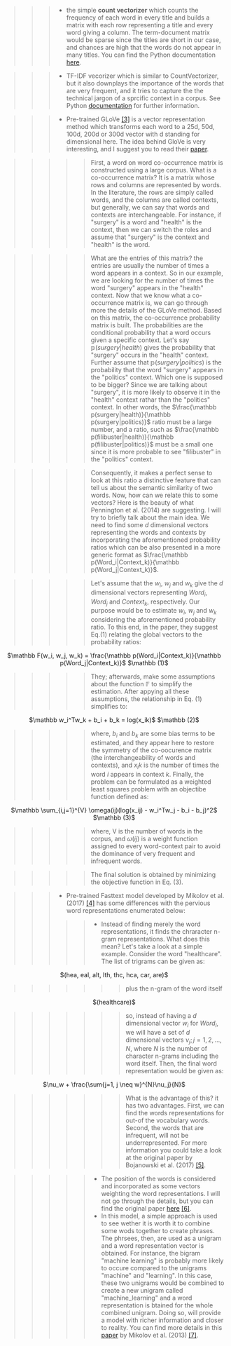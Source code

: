 >>> - the simple **count vectorizer** which counts the frequency of each word in every title and builds a matrix with each row representing a title and every word giving a column. The term-document matrix would be sparse since the titles are short in our case, and chances are high that the words do not appear in many titles. You can find the Python documentation [here](https://scikit-learn.org/stable/modules/generated/sklearn.feature_extraction.text.CountVectorizer.html).

>>> - TF-IDF vecorizer which is similar to CountVectorizer, but it also downplays the importance of the words that are very frequent, and it tries to capture the the technical jargon of a sprcific context in a corpus. See Python [documentation](https://scikit-learn.org/stable/modules/generated/sklearn.feature_extraction.text.TfidfVectorizer.html#sklearn.feature_extraction.text.TfidfVectorizer) for further information.  

>>> - Pre-trained GLoVe [\[3\]](#references) is a vector representation method which transforms each word to a 25d, 50d, 100d, 200d or 300d vector with d standing for dimensional here. The idea behind GloVe is very interesting, and I suggest you to read their [paper](#https://nlp.stanford.edu/pubs/glove.pdf). 

>>>>> First, a word on word co-occurrence matrix is constructed using a large corpus. What is a co-occurrence matrix? It is a matrix whose rows and columns are represented by words. In the literature, the rows are simply called words, and the columns are called contexts, but generally, we can say that words and contexts are interchangeable. For instance, if "surgery" is a word and "health" is the context, then we can switch the roles and assume that "surgery" is the context and "health" is the word.

>>>>> What are the entries of this matrix? the entries are usually the number of times a word appears in a context. So in our example, we are looking for the number of times the word "surgery" appears in the "health" context. Now that we know what a co-occurrence matrix is, we can go through more the details of the GLoVe method. Based on this matrix, the co-occurrence probability matrix is built. The probabilities are the conditional probability that a word occurs given a specific context. Let's say $\mathbb p(surgery|health)$ gives the probability that "surgery" occurs in the "health" context. Further assume that $\mathbb p(surgery|politics)$ is the probability that the word "surgery" appears in the "politics" context. Which one is supposed to be bigger? Since we are talking about "surgery", it is more likely to observe it in the "health" context rathar than the "politics" context. In other words, the $\frac{\mathbb p(surgery|health)}{\mathbb p(surgery|politics)}$ ratio must be a large number, and a ratio, such as $\frac{\mathbb p(filibuster|health)}{\mathbb p(filibuster|politics)}$ must be a small one since it is more probable to see "filibuster" in the "politics" context.

>>>>> Consequently, it makes a perfect sense to look at this ratio a distinctive feature that can tell us about the semantic similarity of two words. Now, how can we relate this to some vectors? Here is the beauty of what Pennington et al. (2014) are suggesting. I will try to briefly talk about the main idea. We need to find some $d$ dimensional vectors representing the words and contexts by incorporating the aforementioned probability ratios which can be also presented in a more generic format as $\frac{\mathbb p(Word_i|Context_k)}{\mathbb p(Word_j|Context_k)}$.

>>>>> Let's assume that the $w_i$, $w_j$ and $w_k$ give the $d$ dimensional vectors representing $Word_i$, $Word_j$ and $Context_k$, respectively. Our purpose would be to estimate $w_i$, $w_j$ and $w_k$ considering the aforementioned probability ratio. To this end, in the paper, they suggest Eq.(1) relating the global vectors to the probability ratios:

<p align="center">$\mathbb F(w_i, w_j, w_k) = \frac{\mathbb p(Word_i|Context_k)}{\mathbb p(Word_j|Context_k)}$ $\mathbb (1)$</p>

>>>>> They; afterwards, make some assumptions about the function $\mathbb F$ to simplify the estimation. After appying all these assumptions, the relationship in Eq. (1) simplifies to:

<p align="center">$\mathbb w_i^Tw_k + b_i + b_k = log(x_ik)$ $\mathbb (2)$</p>

>>>>> where, $b_i$ and $b_k$ are some bias terms to be estimated, and they appear here to restore the symmetry of the co-oocurence matrix (the interchangeability of words and contexts), and $x_ik$ is the number of times the word $i$ appears in context $k$. Finally, the problem can be formulated as a weighted least squares problem with an objectibe function defined as:

<p align="center">$\mathbb \sum_{i,j=1}^{V} \omega(ij)(log(x_ij) - w_i^Tw_j - b_i - b_j)^2$ $\mathbb (3)$</p>

>>>>> where, V is the number of words in the corpus, and $\omega(ij)$ is a weight function assigned to every word-context pair to avoid the dominance of very frequent and infrequent words.

>>>>> The final solution is obtained by minimizing the objective function in Eq. (3). 

>>> - Pre-trained Fasttext model developed by Mikolov et al. (2017) [\[4\]](#references) has some differences with the pervious word representations enumerated below:
>>>>> - Instead of finding merely the word representations, it finds the chraracter n-gram representations. What does this mean? Let's take a look at a simple example. Consider the word "healthcare". The list of trigrams can be given as:

<p align="center">$(hea, eal, alt, lth, thc, hca, car, are)$</p>

>>>>>>> plus the n-gram of the word itself

<p align="center">$(healthcare)$</p>

>>>>>>> so, instead of having a $d$ dimensional vector $w_i$ for $Word_i$, we will have a set of $d$ dimensional vectors $\nu_j; j = 1, 2, ..., N$, where $N$ is the number of character n-grams including the word itself. Then, the final word representation would be given as:

<p align="center">$\nu_w + \frac{\sum{j=1, j \neq w}^{N}\nu_j}{N}$</p>
 
>>>>>>> What is the advantage of this? it has two advantages. First, we can find the words representations for out-of the vocabulary words. Second, the words that are infrequent, will not be underrepresented. For more information you could take a look at the original paper by Bojanowski et al. (2017) [\[5\]](#references).

>>>>> - The position of the words is considered and incorporated as some vectors weighting the word representations. I will not go through the details, but you can find the original paper [here](#https://proceedings.neurips.cc/paper/2013/file/db2b4182156b2f1f817860ac9f409ad7-Paper.pdf) [\[6\]](#references).
>>>>> - In this model, a simple approach is used to see wether it is worth it to combine some wods together to create phrases. The phrsees, then, are used as a unigram and a word representation vector is obtained. For instance, the bigram "machine learning" is probably more likely to occure compared to the unigrams "machine" and "learning". In this case, these two unigrams would be combined to create a new unigram called "machine_learning" and a word representation is btained for the whole combined unigram. Doing so, will provide a model with richer information and closer to reality. You can find more details in this [paper](#https://arxiv.org/pdf/1310.4546.pdf) by Mikolov et al. (2013) [\[7\]](#references).
